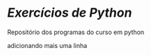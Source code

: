 # _Exercícios de Python_
 Repositório dos programas do curso em python
 
 adicionando mais uma linha
